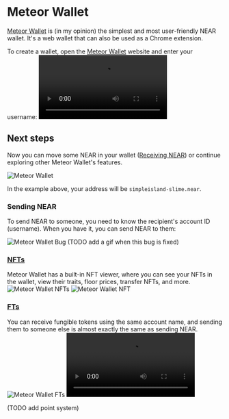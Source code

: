 # Meteor Wallet

[Meteor Wallet](https://wallet.meteorwallet.app/add_wallet/create_new?postfix=slime)
is (in my opinion) the simplest and most user-friendly NEAR wallet. It's a web
wallet that can also be used as a Chrome extension.

To create a wallet, open the [Meteor Wallet](https://wallet.meteorwallet.app/add_wallet/create_new?postfix=slime)
website and enter your username:
<video src="/lvl1/wallets/meteor-wallet-create.mp4" autoplay loop>
Yes, as simple as that.

## Next steps
Now you can move some NEAR in your wallet ([Receiving NEAR](../receiving-near.md)) or continue exploring other Meteor
Wallet's features.

![Meteor Wallet](meteor-wallet-receive.png)

In the example above, your address will be `simpleisland-slime.near`.

### Sending NEAR
To send NEAR to someone, you need to know the recipient's account ID (username).
When you have it, you can send NEAR to them:

![Meteor Wallet Bug](meteor-wallet-send-bug.png)
(TODO add a gif when this bug is fixed)

### [NFTs](../nfts.md)
Meteor Wallet has a built-in NFT viewer, where you can see your NFTs in the wallet,
view their traits, floor prices, transfer NFTs, and more.
![Meteor Wallet NFTs](meteor-wallet-nfts.png)
![Meteor Wallet NFT](meteor-wallet-nft.png)

### [FTs](../fts.md)
You can receive fungible tokens using the same account name, and sending them to
someone else is almost exactly the same as sending NEAR.
![Meteor Wallet FTs](meteor-wallet-fts.png)
<video src="/lvl1/wallets/meteor-wallet-send-ft.mp4" autoplay loop>

(TODO add point system)
